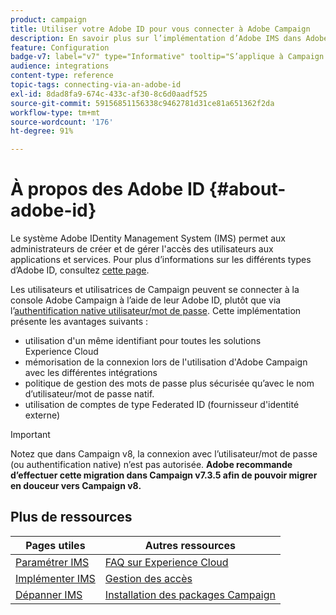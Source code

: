 ```yaml
---
product: campaign
title: Utiliser votre Adobe ID pour vous connecter à Adobe Campaign
description: En savoir plus sur l’implémentation d’Adobe IMS dans Adobe Campaign
feature: Configuration
badge-v7: label="v7" type="Informative" tooltip="S’applique à Campaign Classic v7"
audience: integrations
content-type: reference
topic-tags: connecting-via-an-adobe-id
exl-id: 8dad8fa9-674c-433c-af30-8c6d0aadf525
source-git-commit: 59156851156338c9462781d31ce81a651362f2da
workflow-type: tm+mt
source-wordcount: '176'
ht-degree: 91%

---
```


# À propos des Adobe ID {#about-adobe-id}

Le système Adobe IDentity Management System (IMS) permet aux administrateurs de créer et de gérer l&#39;accès des utilisateurs aux applications et services. Pour plus d’informations sur les différents types d’Adobe ID, consultez [cette page](https://helpx.adobe.com/fr/enterprise/using/identity.html).

Les utilisateurs et utilisatrices de Campaign peuvent se connecter à la console Adobe Campaign à l’aide de leur Adobe ID, plutôt que via l’[authentification native utilisateur/mot de passe](../../platform/using/access-management-operators.md). Cette implémentation présente les avantages suivants :

* utilisation d&#39;un même identifiant pour toutes les solutions Experience Cloud
* mémorisation de la connexion lors de l&#39;utilisation d&#39;Adobe Campaign avec les différentes intégrations
* politique de gestion des mots de passe plus sécurisée qu’avec le nom d’utilisateur/mot de passe natif.
* utilisation de comptes de type Federated ID (fournisseur d&#39;identité externe)

>[!IMPORTANT]
>
> Notez que dans Campaign v8, la connexion avec l’utilisateur/mot de passe (ou authentification native) n’est pas autorisée. **Adobe recommande d’effectuer cette migration dans Campaign v7.3.5 afin de pouvoir migrer en douceur vers Campaign v8.**


<!--
>[!IMPORTANT]
>
>If you are connecting to Campaign through Adobe Identity Service (IMS), you need to upgrade to the latest build to be able to connect to Campaign after **June 30, 2021**. This upgrade is mandatory for both Campaign server and client console. 
>
>Depending on your current version, you must upgrade to one of the following releases: 
>
> * [Campaign [!DNL Gold Standard] 11](../../rn/using/gold-standard.md)
> * [Campaign 21.1.4](../../rn/using/latest-release.md)
>
>[Learn more about IMS updates](../../technotes/using/ims-updates.md)
-->

## Plus de ressources

| Pages utiles | Autres ressources |
|---|---|
| [Paramétrer IMS](../../integrations/using/configuring-ims.md) | [FAQ sur Experience Cloud](https://experienceleague.adobe.com/docs/core-services/interface/manage-users-and-products/faq.html?lang=fr) |
| [Implémenter IMS](../../integrations/using/implementing-ims.md) | [Gestion des accès](../../platform/using/access-management.md) |
| [Dépanner IMS](../../integrations/using/ims-troubleshooting.md) | [Installation des packages Campaign](../../installation/using/installing-campaign-standard-packages.md) |
